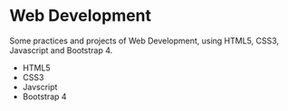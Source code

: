# Web Development
Some practices and projects of Web Development, using HTML5, CSS3, Javascript and Bootstrap 4.

- HTML5
- CSS3
- Javscript
- Bootstrap 4
